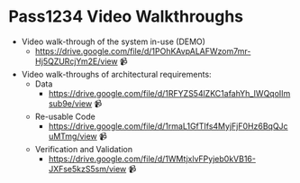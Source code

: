# Pass1234 Video Walkthroughs

* Video walk-through of the system in-use (DEMO) 
  * https://drive.google.com/file/d/1POhKAvpALAFWzom7mr-Hj5QZURcjYm2E/view :video_camera:
* Video walk-throughs of architectural requirements:
  * Data
    * https://drive.google.com/file/d/1RFYZS54lZKC1afahYh_IWQqoIImsub9e/view :video_camera:
  * Re-usable Code
    * https://drive.google.com/file/d/1rmaL1GfTIfs4MyjFjF0Hz6BqQJcuMTmg/view :video_camera:
  * Verification and Validation
    * https://drive.google.com/file/d/1WMtjxlvFPyjeb0kVB16-JXFse5kzS5sm/view :video_camera: